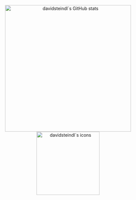 <p align="center">
  <img src="https://github-readme-stats.vercel.app/api?username=davidsteindl&show_icons=true&theme=default" alt="davidsteindl´s GitHub stats" height="400"/>
  <img src="https://skillicons.dev/icons?i=js,html,css,javascript,typescript,nodejs,npm,tailwind,bootstrap,angular,nextjs,react,java,python,git,github,gitlab,vscode,webstorm,figma" alt="davidsteindl´s icons" height="200"/>
</p>

